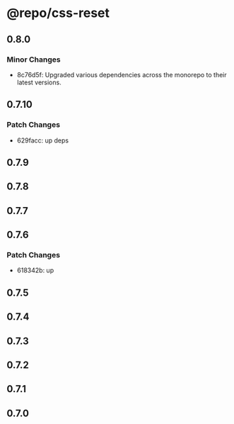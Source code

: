# @repo/css-reset

## 0.8.0

### Minor Changes

- 8c76d5f: Upgraded various dependencies across the monorepo to their latest versions.

## 0.7.10

### Patch Changes

- 629facc: up deps

## 0.7.9

## 0.7.8

## 0.7.7

## 0.7.6

### Patch Changes

- 618342b: up

## 0.7.5

## 0.7.4

## 0.7.3

## 0.7.2

## 0.7.1

## 0.7.0
